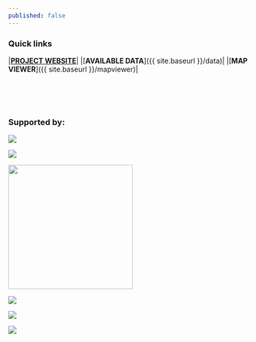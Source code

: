 ```yaml
---
published: false
---
```



### Quick links

|[**PROJECT WEBSITE**](http://www.citysdk.eu/)|
|[**AVAILABLE DATA**]({{ site.baseurl }}/data)|
|[**MAP VIEWER**]({{ site.baseurl }}/mapviewer)|
  
<br/>
<br/>
<br/>
  
### Supported by:

<div class="logos">
	<p><a href="http://www.waag.org/"><img src="http://dev.citysdk.waag.org//img/waag-small.png" /></a></p>
	<p><a href="http://www.citysdk.eu/"><img src="http://dev.citysdk.waag.org//img/citysdk-small.png" /></a></p>
	<p><a href="http://www.civity.nl/"><img src="http://www.civity.nl/wp-content/uploads/2013/06/civity-site-logo.jpg" width="250"/></a></p>
	<p><a href="http://ec.europa.eu/information_society/activities/ict_psp/about/index_en.htm"><img src="http://dev.citysdk.waag.org//img/ict-psp.png"/></a></p>
	<p><a href="http://europa.eu/"><img src="http://dev.citysdk.waag.org//img/europa.png" /></a></p>
	<p><a href="http://creativecommons.nl/wie-zijn-we/"><img src="http://dev.citysdk.waag.org//img/cc.png" /></a></p>
</div>